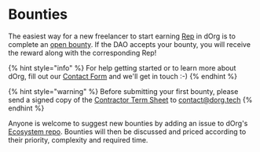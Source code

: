 # Bounties

The easiest way for a new freelancer to start earning [Rep](../our-organization/understanding-rep.md) in dOrg is to complete an [open bounty](https://github.com/dOrgTech/Ecosystem/issues). If the DAO accepts your bounty, you will receive the reward along with the corresponding Rep!

{% hint style="info" %}
For help getting started or to learn more about dOrg, fill out our [Contact Form](https://dorgtech.typeform.com/to/a1rMob) and we'll get in touch :-\)
{% endhint %}

{% hint style="warning" %}
Before submitting your first bounty, please send a signed copy of the [Contractor Term Sheet](../working-together/agreements-1.md) to contact@dorg.tech
{% endhint %}

Anyone is welcome to suggest new bounties by adding an issue to dOrg's [Ecosystem repo](https://github.com/dOrgTech/bounties/issues). Bounties will then be discussed and priced according to their priority, complexity and required time. 

